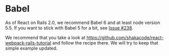 # Babel

As of React on Rails 2.0, we recommend Babel 6 and at least node version 5.5. If you want to stick with Babel 5 for a bit, see [Issue #238](https://github.com/shakacode/react_on_rails/issues/238).

We recommend that you take a look at https://github.com/shakacode/react-webpack-rails-tutorial and follow the recipe there. We will try to keep that simple example updated.
